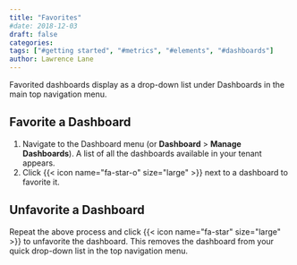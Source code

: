 ```yaml
---
title: "Favorites"
#date: 2018-12-03
draft: false
categories:
tags: ["#getting started", "#metrics", "#elements", "#dashboards"]
author: Lawrence Lane
---
```


Favorited dashboards display as a drop-down list under Dashboards in the main top navigation menu.

## Favorite a Dashboard
1. Navigate to the Dashboard menu (or **Dashboard** > **Manage Dashboards**). A list of all the dashboards available in your tenant appears.
2. Click {{< icon name="fa-star-o" size="large" >}} next to a dashboard to favorite it.

## Unfavorite a Dashboard
Repeat the above process and click {{< icon name="fa-star" size="large" >}} to unfavorite the dashboard. This removes the dashboard from your quick drop-down list in the top navigation menu.
